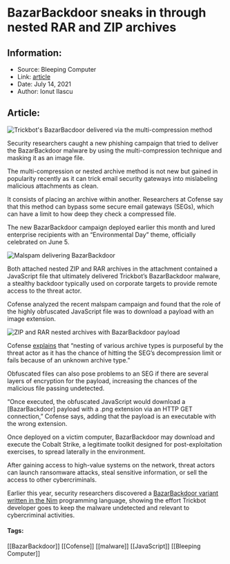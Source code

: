 # BazarBackdoor sneaks in through nested RAR and ZIP archives
### 

## Information:
+ Source: Bleeping Computer
+ Link: [article](https://www.bleepingcomputer.com/news/security/bazarbackdoor-sneaks-in-through-nested-rar-and-zip-archives/)
+ Date: July 14, 2021
+ Author: Ionut Ilascu


## Article:
![Trickbot's BazarBacdoor delivered via the multi-compression method](https://www.bleepstatic.com/content/hl-images/2020/10/12/trojan-horse-chip.jpg)


Security researchers caught a new phishing campaign that tried to deliver the BazarBackdoor malware by using the multi-compression technique and masking it as an image file.


The multi-compression or nested archive method is not new but gained in popularity recently as it can trick email security gateways into mislabeling malicious attachments as clean.



It consists of placing an archive within another. Researchers at Cofense say that this method can bypass some secure email gateways (SEGs), which can have a limit to how deep they check a compressed file.


The new BazarBackdoor campaign deployed earlier this month and lured enterprise recipients with an “Environmental Day” theme, officially celebrated on June 5.


![Malspam delivering BazarBackdoor](https://www.bleepstatic.com/images/news/u/1100723/Malware/Trickbot/BazarBackdoorLure_Cofense.png)


Both attached nested ZIP and RAR archives in the attachment contained a JavaScript file that ultimately delivered Trickbot’s BazarBackdoor malware, a stealthy backdoor typically used on corporate targets to provide remote access to the threat actor.


Cofense analyzed the recent malspam campaign and found that the role of the highly obfuscated JavaScript file was to download a payload with an image extension.


![ZIP and RAR nested archives with BazarBackdoor payload](https://www.bleepstatic.com/images/news/u/1100723/Malware/Trickbot/BazarBackdoorJS_Cofense.jpg)


Cofense [explains](https://cofense.com/blog/nested-files-evade-segs/) that “nesting of various archive types is purposeful by the threat actor as it has the chance of hitting the SEG’s decompression limit or fails because of an unknown archive type.”


Obfuscated files can also pose problems to an SEG if there are several layers of encryption for the payload, increasing the chances of the malicious file passing undetected.


“Once executed, the obfuscated JavaScript would download a [BazarBackdoor] payload with a .png extension via an HTTP GET connection,” Cofense says, adding that the payload is an executable with the wrong extension.


Once deployed on a victim computer, BazarBackdoor may download and execute the Cobalt Strike, a legitimate toolkit designed for post-exploitation exercises, to spread laterally in the environment.


After gaining access to high-value systems on the network, threat actors can launch ransomware attacks, steal sensitive information, or sell the access to other cybercriminals.


Earlier this year, security researchers discovered a [BazarBackdoor variant written in the Nim](https://www.bleepingcomputer.com/news/security/trickbots-bazarbackdoor-malware-is-now-coded-in-nim-to-evade-antivirus/) programming language, showing the effort Trickbot developer goes to keep the malware undetected and relevant to cybercriminal activities.




#### Tags:
[[BazarBackdoor]] [[Cofense]] [[malware]] [[JavaScript]] [[Bleeping Computer]]
